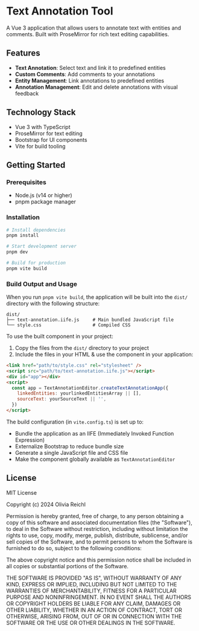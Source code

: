 # Text Annotation Tool

A Vue 3 application that allows users to annotate text with entities and comments. Built with ProseMirror for rich text editing capabilities.

## Features

- **Text Annotation**: Select text and link it to predefined entities
- **Custom Comments**: Add comments to your annotations
- **Entity Management**: Link annotations to predefined entities
- **Annotation Management**: Edit and delete annotations with visual feedback

## Technology Stack

- Vue 3 with TypeScript
- ProseMirror for text editing
- Bootstrap for UI components
- Vite for build tooling

## Getting Started

### Prerequisites

- Node.js (v14 or higher)
- pnpm package manager

### Installation

```sh
# Install dependencies
pnpm install

# Start development server
pnpm dev

# Build for production
pnpm vite build
```

### Build Output and Usage

When you run `pnpm vite build`, the application will be built into the `dist/` directory with the following structure:

```
dist/
├── text-annotation.iife.js     # Main bundled JavaScript file
└── style.css                   # Compiled CSS
```

To use the built component in your project:

1. Copy the files from the `dist/` directory to your project
2. Include the files in your HTML & use the component in your application:

```html
<link href="path/to/style.css" rel="stylesheet" />
<script src="path/to/text-annotation.iife.js"></script>
<div id="app"></div>
<script>
  const app = TextAnnotationEditor.createTextAnnotationApp({
    linkedEntities: yourlinkedEntitiesArray || [],
    sourceText: yourSourceText || '',
  })
</script>
```

The build configuration (in `vite.config.ts`) is set up to:

- Bundle the application as an IIFE (Immediately Invoked Function Expression)
- Externalize Bootstrap to reduce bundle size
- Generate a single JavaScript file and CSS file
- Make the component globally available as `TextAnnotationEditor`

## License

MIT License

Copyright (c) 2024 Olivia Reichl

Permission is hereby granted, free of charge, to any person obtaining a copy
of this software and associated documentation files (the "Software"), to deal
in the Software without restriction, including without limitation the rights
to use, copy, modify, merge, publish, distribute, sublicense, and/or sell
copies of the Software, and to permit persons to whom the Software is
furnished to do so, subject to the following conditions:

The above copyright notice and this permission notice shall be included in all
copies or substantial portions of the Software.

THE SOFTWARE IS PROVIDED "AS IS", WITHOUT WARRANTY OF ANY KIND, EXPRESS OR
IMPLIED, INCLUDING BUT NOT LIMITED TO THE WARRANTIES OF MERCHANTABILITY,
FITNESS FOR A PARTICULAR PURPOSE AND NONINFRINGEMENT. IN NO EVENT SHALL THE
AUTHORS OR COPYRIGHT HOLDERS BE LIABLE FOR ANY CLAIM, DAMAGES OR OTHER
LIABILITY, WHETHER IN AN ACTION OF CONTRACT, TORT OR OTHERWISE, ARISING FROM,
OUT OF OR IN CONNECTION WITH THE SOFTWARE OR THE USE OR OTHER DEALINGS IN THE
SOFTWARE.
